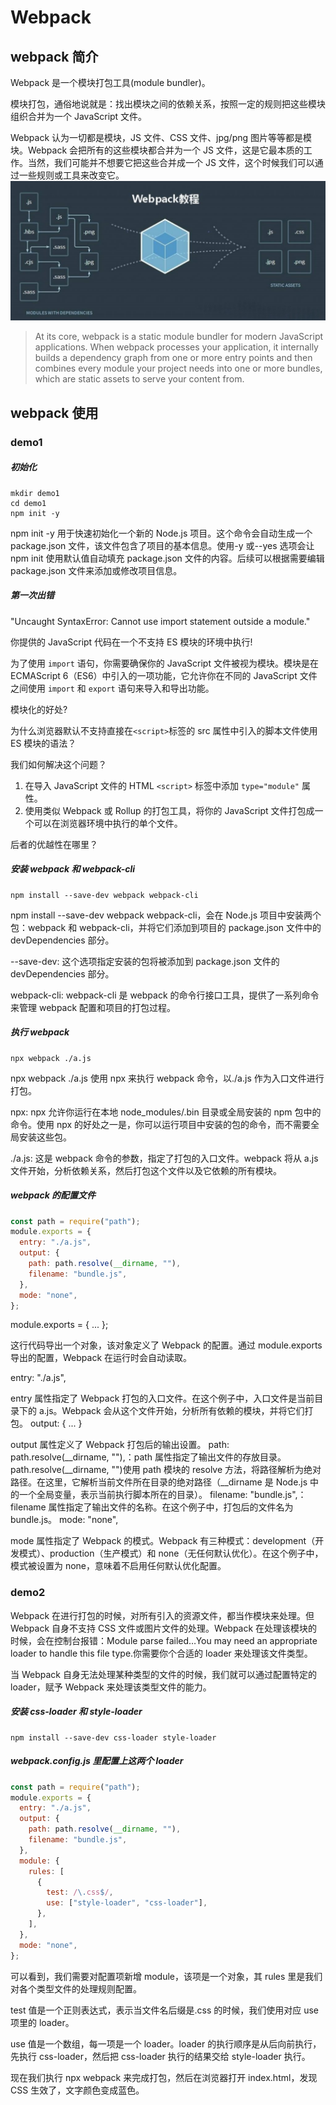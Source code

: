 # Webpack

## webpack 简介

Webpack 是一个模块打包工具(module bundler)。

模块打包，通俗地说就是：找出模块之间的依赖关系，按照一定的规则把这些模块组织合并为一个 JavaScript 文件。

Webpack 认为一切都是模块，JS 文件、CSS 文件、jpg/png 图片等等都是模块。Webpack 会把所有的这些模块都合并为一个 JS 文件，这是它最本质的工作。当然，我们可能并不想要它把这些合并成一个 JS 文件，这个时候我们可以通过一些规则或工具来改变它。
![Webpack官网示意图](./image1.jpg)

> At its core, webpack is a static module bundler for modern JavaScript applications. When webpack processes your application, it internally builds a dependency graph from one or more entry points and then combines every module your project needs into one or more bundles, which are static assets to serve your content from.

## webpack 使用

### demo1

##### 初始化

```shell
mkdir demo1
cd demo1
npm init -y
```

npm init -y 用于快速初始化一个新的 Node.js 项目。这个命令会自动生成一个 package.json 文件，该文件包含了项目的基本信息。使用-y 或--yes 选项会让 npm init 使用默认值自动填充 package.json 文件的内容。后续可以根据需要编辑 package.json 文件来添加或修改项目信息。

##### 第一次出错

"Uncaught SyntaxError: Cannot use import statement outside a module."

你提供的 JavaScript 代码在一个不支持 ES 模块的环境中执行!

为了使用 `import` 语句，你需要确保你的 JavaScript 文件被视为模块。模块是在 ECMAScript 6（ES6）中引入的一项功能，它允许你在不同的 JavaScript 文件之间使用 `import` 和 `export` 语句来导入和导出功能。

模块化的好处?

为什么浏览器默认不支持直接在`<script>`标签的 src 属性中引入的脚本文件使用 ES 模块的语法？

我们如何解决这个问题？

1. 在导入 JavaScript 文件的 HTML `<script>` 标签中添加 `type="module"` 属性。
2. 使用类似 Webpack 或 Rollup 的打包工具，将你的 JavaScript 文件打包成一个可以在浏览器环境中执行的单个文件。

后者的优越性在哪里？

##### 安装 webpack 和 webpack-cli

```shell
npm install --save-dev webpack webpack-cli
```

npm install --save-dev webpack webpack-cli，会在 Node.js 项目中安装两个包：webpack 和 webpack-cli，并将它们添加到项目的 package.json 文件中的 devDependencies 部分。

--save-dev: 这个选项指定安装的包将被添加到 package.json 文件的 devDependencies 部分。

webpack-cli: webpack-cli 是 webpack 的命令行接口工具，提供了一系列命令来管理 webpack 配置和项目的打包过程。

##### 执行 webpack

```shell
npx webpack ./a.js
```

npx webpack ./a.js 使用 npx 来执行 webpack 命令，以./a.js 作为入口文件进行打包。

npx: npx 允许你运行在本地 node_modules/.bin 目录或全局安装的 npm 包中的命令。使用 npx 的好处之一是，你可以运行项目中安装的包的命令，而不需要全局安装这些包。

./a.js: 这是 webpack 命令的参数，指定了打包的入口文件。webpack 将从 a.js 文件开始，分析依赖关系，然后打包这个文件以及它依赖的所有模块。

##### webpack 的配置文件

```javascript
const path = require("path");
module.exports = {
  entry: "./a.js",
  output: {
    path: path.resolve(__dirname, ""),
    filename: "bundle.js",
  },
  mode: "none",
};
```

module.exports = { ... };

这行代码导出一个对象，该对象定义了 Webpack 的配置。通过 module.exports 导出的配置，Webpack 在运行时会自动读取。

entry: "./a.js",

entry 属性指定了 Webpack 打包的入口文件。在这个例子中，入口文件是当前目录下的 a.js。Webpack 会从这个文件开始，分析所有依赖的模块，并将它们打包。
output: { ... }

output 属性定义了 Webpack 打包后的输出设置。
path: path.resolve(\_\_dirname, ""),：path 属性指定了输出文件的存放目录。path.resolve(\_\_dirname, "")使用 path 模块的 resolve 方法，将路径解析为绝对路径。在这里，它解析当前文件所在目录的绝对路径（\_\_dirname 是 Node.js 中的一个全局变量，表示当前执行脚本所在的目录）。
filename: "bundle.js",：filename 属性指定了输出文件的名称。在这个例子中，打包后的文件名为 bundle.js。
mode: "none",

mode 属性指定了 Webpack 的模式。Webpack 有三种模式：development（开发模式）、production（生产模式）和 none（无任何默认优化）。在这个例子中，模式被设置为 none，意味着不启用任何默认优化配置。

### demo2

Webpack 在进行打包的时候，对所有引入的资源文件，都当作模块来处理。但 Webpack 自身不支持 CSS 文件或图片文件的处理。Webpack 在处理该模块的时候，会在控制台报错：Module parse failed…You may need an appropriate loader to handle this file type.你需要你个合适的 loader 来处理该文件类型。

当 Webpack 自身无法处理某种类型的文件的时候，我们就可以通过配置特定的 loader，赋予 Webpack 来处理该类型文件的能力。

##### 安装 css-loader 和 style-loader

```shell
npm install --save-dev css-loader style-loader
```

##### webpack.config.js 里配置上这两个 loader

```javascript
const path = require("path");
module.exports = {
  entry: "./a.js",
  output: {
    path: path.resolve(__dirname, ""),
    filename: "bundle.js",
  },
  module: {
    rules: [
      {
        test: /\.css$/,
        use: ["style-loader", "css-loader"],
      },
    ],
  },
  mode: "none",
};
```

可以看到，我们需要对配置项新增 module，该项是一个对象，其 rules 里是我们对各个类型文件的处理规则配置。

test 值是一个正则表达式，表示当文件名后缀是.css 的时候，我们使用对应 use 项里的 loader。

use 值是一个数组，每一项是一个 loader。loader 的执行顺序是从后向前执行，先执行 css-loader，然后把 css-loader 执行的结果交给 style-loader 执行。

现在我们执行 npx webpack 来完成打包，然后在浏览器打开 index.html，发现 CSS 生效了，文字颜色变成蓝色。


